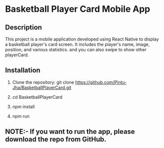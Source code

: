 # Basketball Player Card Mobile App

## Description

This project is a mobile application developed using React Native to display a basketball player's card screen. It includes the player's name, image, position, and various statistics.
and you can also swipe to show other playerCard.

## Installation

1. Clone the repository:
   git clone https://github.com/Pintu-Jha/BasketballPlayerCard.git

2. cd BasketballPlayerCard

3. npm install

4. npm run


## NOTE:- If you want to run the app, please download the repo from GitHub.